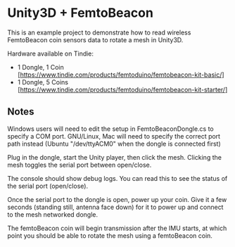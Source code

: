 # Unity3D + FemtoBeacon

This is an example project to demonstrate how to read wireless FemtoBeacon coin sensors data to rotate a mesh in Unity3D.

Hardware available on Tindie: 

 * 1 Dongle, 1 Coin [https://www.tindie.com/products/femtoduino/femtobeacon-kit-basic/]
 * 1 Dongle, 5 Coins [https://www.tindie.com/products/femtoduino/femtobeacon-kit-starter/]

## Notes

Windows users will need to edit the setup in FemtoBeaconDongle.cs to specify a COM port.
GNU/Linux, Mac will need to specify the correct port path instead (Ubuntu "/dev/ttyACM0" when the dongle is connected first)

Plug in the dongle, start the Unity player, then click the mesh. Clicking the mesh toggles the serial port between open/close.

The console should show debug logs. You can read this to see the status of the serial port (open/close).

Once the serial port to the dongle is open, power up your coin. Give it a few seconds (standing still, antenna face down) for it to power up and connect to the mesh networked dongle.

The femtoBeacon coin will begin transmission after the IMU starts, at which point you should be able to rotate the mesh using a femtoBeacon coin.


